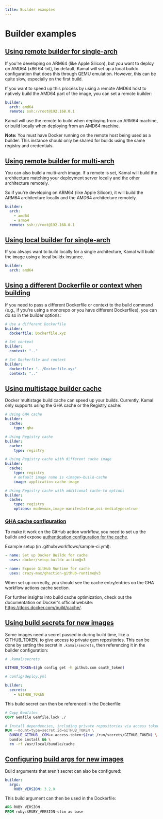 ```yaml
---
title: Builder examples
---
```


# Builder examples

## [Using remote builder for single-arch](#using-remote-builder-for-single-arch)

If you're developing on ARM64 (like Apple Silicon), but you want to deploy on AMD64 (x86 64-bit), by default, Kamal will set up a local buildx configuration that does this through QEMU emulation. However, this can be quite slow, especially on the first build.

If you want to speed up this process by using a remote AMD64 host to natively build the AMD64 part of the image, you can set a remote builder:

```yaml
builder:
  arch: amd64
  remote: ssh://root@192.168.0.1
```

Kamal will use the remote to build when deploying from an ARM64 machine, or build locally when deploying from an AMD64 machine.

**Note:** You must have Docker running on the remote host being used as a builder. This instance should only be shared for builds using the same registry and credentials.

## [Using remote builder for multi-arch](#using-remote-builder-for-native-multi-arch)

You can also build a multi-arch image. If a remote is set, Kamal will build the architecture matching your deployment server locally and the other architecture remotely.

So if you're developing on ARM64 (like Apple Silicon), it will build the ARM64 architecture locally and the AMD64 architecture remotely.

```yaml
builder:
  arch:
    - amd64
    - arm64
  remote: ssh://root@192.168.0.1
```

## [Using local builder for single-arch](#using-local-builder-for-single-arch)

If you always want to build locally for a single architecture, Kamal will build the image using a local buildx instance.

```yaml
builder:
  arch: amd64
```

## [Using a different Dockerfile or context when building](#using-a-different-dockerfile-or-context-when-building)

If you need to pass a different Dockerfile or context to the build command (e.g., if you're using a monorepo or you have different Dockerfiles), you can do so in the builder options:

```yaml
# Use a different Dockerfile
builder:
  dockerfile: Dockerfile.xyz

# Set context
builder:
  context: ".."

# Set Dockerfile and context
builder:
  dockerfile: "../Dockerfile.xyz"
  context: ".."
```

## [Using multistage builder cache](#using-multistage-builder-cache)

Docker multistage build cache can speed up your builds. Currently, Kamal only supports using the GHA cache or the Registry cache:

```yaml
# Using GHA cache
builder:
  cache:
    type: gha

# Using Registry cache
builder:
  cache:
    type: registry

# Using Registry cache with different cache image
builder:
  cache:
    type: registry
    # default image name is <image>-build-cache
    image: application-cache-image

# Using Registry cache with additional cache-to options
builder:
  cache:
    type: registry
    options: mode=max,image-manifest=true,oci-mediatypes=true
```

### [GHA cache configuration](#gha-cache-configuration)

To make it work on the GitHub action workflow, you need to set up the buildx and expose [authentication configuration for the cache](https://docs.docker.com/build/cache/backends/gha/#authentication).

Example setup (in .github/workflows/sample-ci.yml):

```yaml
- name: Set up Docker Buildx for cache
  uses: docker/setup-buildx-action@v3

- name: Expose GitHub Runtime for cache
  uses: crazy-max/ghaction-github-runtime@v3
```

When set up correctly, you should see the cache entry/entries on the GHA workflow actions cache section.

For further insights into build cache optimization, check out the documentation on Docker's official website: https://docs.docker.com/build/cache/.

## [Using build secrets for new images](#using-build-secrets-for-new-images)

Some images need a secret passed in during build time, like a GITHUB_TOKEN, to give access to private gem repositories. This can be done by setting the secret in `.kamal/secrets`, then referencing it in the builder configuration:

```bash
# .kamal/secrets

GITHUB_TOKEN=$(gh config get -h github.com oauth_token)
```

```yaml
# config/deploy.yml

builder:
  secrets:
    - GITHUB_TOKEN
```

This build secret can then be referenced in the Dockerfile:

```dockerfile
# Copy Gemfiles
COPY Gemfile Gemfile.lock ./

# Install dependencies, including private repositories via access token (then remove bundle cache with exposed GITHUB_TOKEN)
RUN --mount=type=secret,id=GITHUB_TOKEN \
  BUNDLE_GITHUB__COM=x-access-token:$(cat /run/secrets/GITHUB_TOKEN) \
  bundle install && \
  rm -rf /usr/local/bundle/cache
```

## [Configuring build args for new images](#configuring-build-args-for-new-images)

Build arguments that aren't secret can also be configured:

```yaml
builder:
  args:
    RUBY_VERSION: 3.2.0
```

This build argument can then be used in the Dockerfile:

```dockerfile
ARG RUBY_VERSION
FROM ruby:$RUBY_VERSION-slim as base
```
